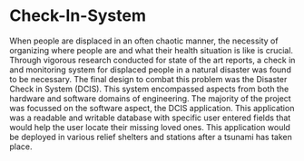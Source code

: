 # Check-In-System
When people are displaced in an often chaotic manner, the necessity of organizing where people are and what their health situation is like is crucial. Through vigorous research conducted for state of the art reports, a check in and monitoring system for displaced people in a natural disaster was found to be necessary. The final design to combat this problem was the Disaster Check in System (DCIS). This system encompassed aspects from both the hardware and software domains of engineering. The majority of the project was focussed on the software aspect, the DCIS application. This application was a readable and writable database with specific user entered fields that would help the user locate their missing loved ones. This application would be deployed in various relief shelters and stations after a tsunami has taken place. 
